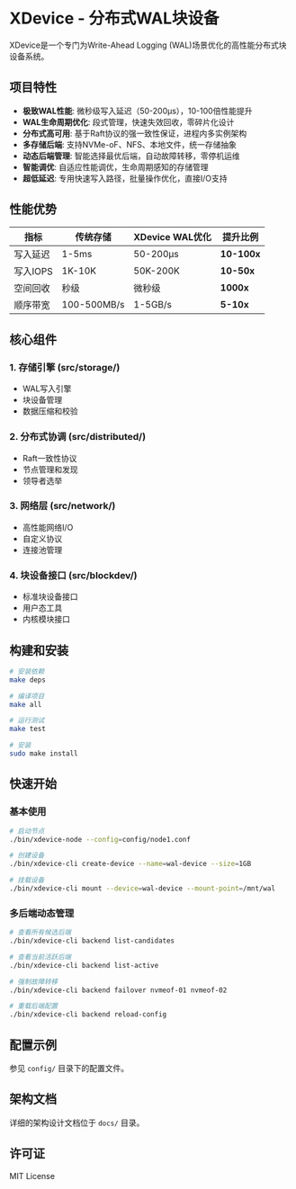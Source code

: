 # XDevice - 分布式WAL块设备

XDevice是一个专门为Write-Ahead Logging (WAL)场景优化的高性能分布式块设备系统。

## 项目特性

- **极致WAL性能**: 微秒级写入延迟（50-200μs），10-100倍性能提升
- **WAL生命周期优化**: 段式管理，快速失效回收，零碎片化设计
- **分布式高可用**: 基于Raft协议的强一致性保证，进程内多实例架构
- **多存储后端**: 支持NVMe-oF、NFS、本地文件，统一存储抽象
- **动态后端管理**: 智能选择最优后端，自动故障转移，零停机运维
- **智能调优**: 自适应性能调优，生命周期感知的存储管理
- **超低延迟**: 专用快速写入路径，批量操作优化，直接I/O支持

## 性能优势

| 指标 | 传统存储 | XDevice WAL优化 | 提升比例 |
|------|---------|----------------|----------|
| 写入延迟 | 1-5ms | 50-200μs | **10-100x** |
| 写入IOPS | 1K-10K | 50K-200K | **10-50x** |
| 空间回收 | 秒级 | 微秒级 | **1000x** |
| 顺序带宽 | 100-500MB/s | 1-5GB/s | **5-10x** |

## 核心组件

### 1. 存储引擎 (src/storage/)
- WAL写入引擎
- 块设备管理
- 数据压缩和校验

### 2. 分布式协调 (src/distributed/)
- Raft一致性协议
- 节点管理和发现
- 领导者选举

### 3. 网络层 (src/network/)
- 高性能网络I/O
- 自定义协议
- 连接池管理

### 4. 块设备接口 (src/blockdev/)
- 标准块设备接口
- 用户态工具
- 内核模块接口

## 构建和安装

```bash
# 安装依赖
make deps

# 编译项目
make all

# 运行测试
make test

# 安装
sudo make install
```

## 快速开始

### 基本使用
```bash
# 启动节点
./bin/xdevice-node --config=config/node1.conf

# 创建设备
./bin/xdevice-cli create-device --name=wal-device --size=1GB

# 挂载设备
./bin/xdevice-cli mount --device=wal-device --mount-point=/mnt/wal
```

### 多后端动态管理
```bash
# 查看所有候选后端
./bin/xdevice-cli backend list-candidates

# 查看当前活跃后端
./bin/xdevice-cli backend list-active

# 强制故障转移
./bin/xdevice-cli backend failover nvmeof-01 nvmeof-02

# 重载后端配置
./bin/xdevice-cli backend reload-config
```

## 配置示例

参见 `config/` 目录下的配置文件。

## 架构文档

详细的架构设计文档位于 `docs/` 目录。

## 许可证

MIT License

